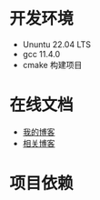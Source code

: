 # 开发环境
- Ununtu 22.04 LTS
- gcc 11.4.0
- cmake 构建项目

# 在线文档
- [我的博客](https://nevergyu.github.io/)
- [相关博客](https://www.midlane.top/wiki/pages/viewpage.action?pageId=10060952)

# 项目依赖
